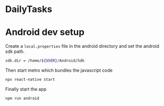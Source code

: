 # DailyTasks

# Android dev setup

Create a `local.properties` file in the android directory and set the android sdk path.

```bash
sdk.dir = /home/${USER}/Android/Sdk
```

Then start metro which bundles the javascript code

```bash
npx react-native start
```

Finally start the app

```bash
npm run android
```

